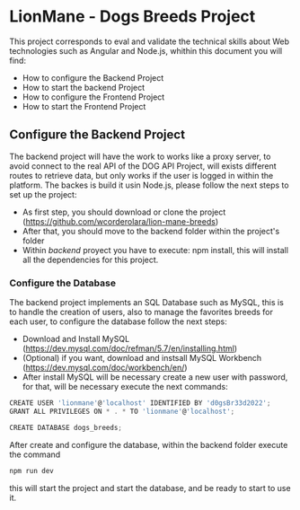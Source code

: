 # LionMane - Dogs Breeds Project

This project corresponds to eval and validate the technical skills about Web technologies such as Angular and Node.js, whithin this document you will find:
- How to configure the Backend Project
- How to start the backend Project
- How to configure the Frontend Project
- How to start the Frontend Project

## Configure the Backend Project
The backend project will have the work to works like a proxy server, to avoid connect to the real API of the DOG API Project, will exists different routes to retrieve data, but only works if the user is logged in within the platform. The backes is build it usin Node.js, please follow the next steps to set up the project:

- As first step, you should download or clone the project (https://github.com/wcorderolara/lion-mane-breeds)
- After that, you should move to the backend folder within the project's folder
- Within *backend* proyect you have to execute: npm install, this will install all the dependencies for this project.


### Configure the Database
The backend project implements an SQL Database such as MySQL, this is to handle the creation of users, also to manage the favorites breeds for each user, to configure the database follow the next steps:

- Download and Install MySQL (https://dev.mysql.com/doc/refman/5.7/en/installing.html)
- (Optional) if you want, download and instsall MySQL Workbench (https://dev.mysql.com/doc/workbench/en/)
- After install MySQL will be necessary create a new user with password, for that, will be necessary execute the next commands:
```js
CREATE USER 'lionmane'@'localhost' IDENTIFIED BY 'd0gsBr33d2022';
GRANT ALL PRIVILEGES ON * . * TO 'lionmane'@'localhost';

CREATE DATABASE dogs_breeds;
```

After create and configure the database, within the backend folder execute the command
```js
npm run dev
```
this will start the project and start the database, and be ready to start to use it.